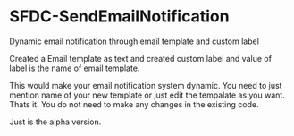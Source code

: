 # SFDC-SendEmailNotification
Dynamic email notification through email template and custom label

Created a Email template as text and created custom label and value of label is the name of email template.

This would make your email notification system dynamic. You need to just mention name of your new template or just edit the tempalate as you want. Thats it. You do not need to make any changes in the existing code.

Just is the alpha version.
